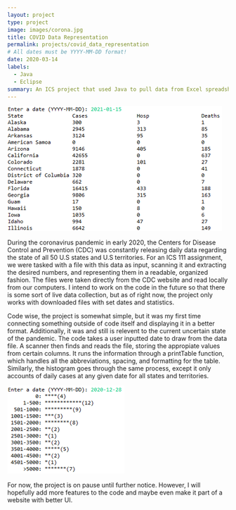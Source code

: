 ```yaml
---
layout: project
type: project
image: images/corona.jpg
title: COVID Data Representation
permalink: projects/covid_data_representation
# All dates must be YYYY-MM-DD format!
date: 2020-03-14
labels:
  - Java
  - Eclipse
summary: An ICS project that used Java to pull data from Excel spreadsheet and represent covid-19 metrics
---
```


  <img class="ui image" src="../images/covidTable.png">

During the coronavirus pandemic in early 2020, the Centers for Disease Control and Prevention (CDC) was constantly releasing daily data regarding the state of all 50 U.S states and U.S territories. For an ICS 111 assignment, we were tasked with a file with this data as input, scanning it and extracting the desired numbers, and representing them in a readable, organized fashion. The files were taken directly from the CDC website and read locally from our computers. I intend to work on the code in the future so that there is some sort of live data collection, but as of right now, the project only works with downloaded files with set dates and statistics. 

Code wise, the project is somewhat simple, but it was my first time connecting something outside of code itself and displaying it in a better format. Additionally, it was and still is relevent to the current uncertain state of the pandemic. The code takes a user inputted date to draw from the data file. A scanner then finds and reads the file, storing the appropiate values from certain columns. It runs the information through a printTable function, which handles all the abbreviations, spacing, and formatting for the table. Similarly, the histogram goes through the same process, except it only accounts of daily cases at any given date for all states and territories. 

<img class="ui image" src="../images/covidHistogram.png">

For now, the project is on pause until further notice. However, I will hopefully add more features to the code and maybe even make it part of a website with better UI. 



